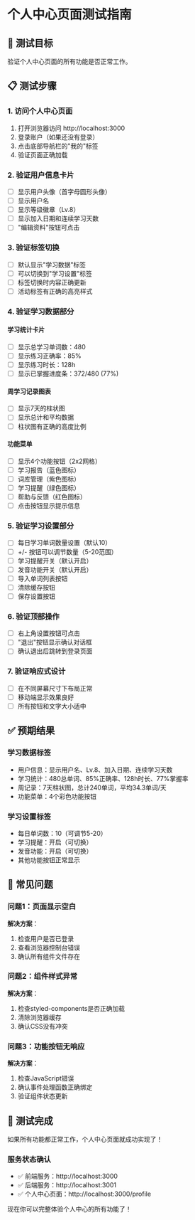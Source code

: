 # 个人中心页面测试指南

## 🎯 测试目标
验证个人中心页面的所有功能是否正常工作。

## 📋 测试步骤

### 1. 访问个人中心页面
1. 打开浏览器访问 http://localhost:3000
2. 登录账户（如果还没有登录）
3. 点击底部导航栏的"我的"标签
4. 验证页面正确加载

### 2. 验证用户信息卡片
- [ ] 显示用户头像（首字母圆形头像）
- [ ] 显示用户名
- [ ] 显示等级徽章（Lv.8）
- [ ] 显示加入日期和连续学习天数
- [ ] "编辑资料"按钮可点击

### 3. 验证标签切换
- [ ] 默认显示"学习数据"标签
- [ ] 可以切换到"学习设置"标签
- [ ] 标签切换时内容正确更新
- [ ] 活动标签有正确的高亮样式

### 4. 验证学习数据部分
#### 学习统计卡片
- [ ] 显示总学习单词数：480
- [ ] 显示练习正确率：85%
- [ ] 显示练习时长：128h
- [ ] 显示已掌握进度条：372/480 (77%)

#### 周学习记录图表
- [ ] 显示7天的柱状图
- [ ] 显示总计和平均数据
- [ ] 柱状图有正确的高度比例

#### 功能菜单
- [ ] 显示4个功能按钮（2x2网格）
- [ ] 学习报告（蓝色图标）
- [ ] 词库管理（紫色图标）
- [ ] 学习提醒（绿色图标）
- [ ] 帮助与反馈（红色图标）
- [ ] 点击按钮显示提示信息

### 5. 验证学习设置部分
- [ ] 每日学习单词数量设置（默认10）
- [ ] +/- 按钮可以调节数量（5-20范围）
- [ ] 学习提醒开关（默认开启）
- [ ] 发音功能开关（默认开启）
- [ ] 导入单词列表按钮
- [ ] 清除缓存按钮
- [ ] 保存设置按钮

### 6. 验证顶部操作
- [ ] 右上角设置按钮可点击
- [ ] "退出"按钮显示确认对话框
- [ ] 确认退出后跳转到登录页面

### 7. 验证响应式设计
- [ ] 在不同屏幕尺寸下布局正常
- [ ] 移动端显示效果良好
- [ ] 所有按钮和文字大小适中

## ✅ 预期结果

### 学习数据标签
- 用户信息：显示用户名、Lv.8、加入日期、连续学习天数
- 学习统计：480总单词、85%正确率、128h时长、77%掌握率
- 周记录：7天柱状图，总计240单词，平均34.3单词/天
- 功能菜单：4个彩色功能按钮

### 学习设置标签
- 每日单词数：10（可调节5-20）
- 学习提醒：开启（可切换）
- 发音功能：开启（可切换）
- 其他功能按钮正常显示

## 🐛 常见问题

### 问题1：页面显示空白
**解决方案**：
1. 检查用户是否已登录
2. 查看浏览器控制台错误
3. 确认所有组件文件存在

### 问题2：组件样式异常
**解决方案**：
1. 检查styled-components是否正确加载
2. 清除浏览器缓存
3. 确认CSS没有冲突

### 问题3：功能按钮无响应
**解决方案**：
1. 检查JavaScript错误
2. 确认事件处理函数正确绑定
3. 验证组件状态更新

## 🎉 测试完成

如果所有功能都正常工作，个人中心页面就成功实现了！

### 服务状态确认
- ✅ 前端服务：http://localhost:3000
- ✅ 后端服务：http://localhost:3001
- ✅ 个人中心页面：http://localhost:3000/profile

现在你可以完整体验个人中心的所有功能了！ 